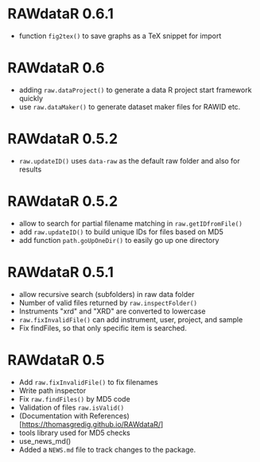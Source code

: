 # RAWdataR 0.6.1

* function `fig2tex()` to save graphs as a TeX snippet for import

# RAWdataR 0.6

* adding `raw.dataProject()` to generate a data R project start framework quickly
* use `raw.dataMaker()` to generate dataset maker files for RAWID etc.

# RAWdataR 0.5.2

* `raw.updateID()` uses `data-raw` as the default raw folder and also for results

# RAWdataR 0.5.2

* allow to search for partial filename matching in `raw.getIDfromFile()`
* add `raw.updateID()` to build unique IDs for files based on MD5
* add function `path.goUpOneDir()` to easily go up one directory

# RAWdataR 0.5.1

* allow recursive search (subfolders) in raw data folder
* Number of valid files returned by `raw.inspectFolder()`
* Instruments "xrd" and "XRD" are converted to lowercase
* `raw.fixInvalidFile()` can add instrument, user, project, and sample
* Fix findFiles, so that only specific item is searched.


# RAWdataR 0.5

* Add `raw.fixInvalidFile()` to fix filenames
* Write path inspector
* Fix `raw.findFiles()` by MD5 code
* Validation of files `raw.isValid()`
* (Documentation with References)[https://thomasgredig.github.io/RAWdataR/]
* tools library used for MD5 checks
* use_news_md()
* Added a `NEWS.md` file to track changes to the package.
